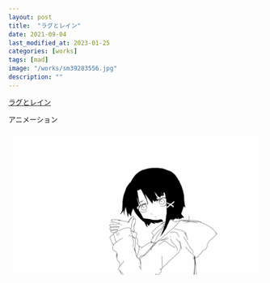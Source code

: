 ```yaml
---
layout: post
title:  "ラグとレイン"
date: 2021-09-04
last_modified_at: 2023-01-25
categories: [works]
tags: [mad]
image: "/works/sm39283556.jpg"
description: ""
---
```


<script type="application/javascript" src="https://embed.nicovideo.jp/watch/sm39283556/script?w=640&h=360"></script><noscript><a href="https://www.nicovideo.jp/watch/sm39283556">ラグとレイン</a></noscript>

アニメーション

![Alt text](/works/lagandlainGIF.gif)